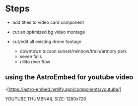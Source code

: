 # Steps

- add titles to video card component

- cut an optimized bg video montage
- cut/edit all existing drone footage
  - downtown tucson sunset/rainbow/train/armory park
  - seven falls
  - rillito river flow

## using the AstroEmbed for youtube video

-[https://astro-embed.netlify.app/components/youtube/]

YOUTUBE THUMBNAIL SIZE: 1280x720
